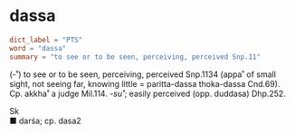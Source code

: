 # dassa

``` toml
dict_label = "PTS"
word = "dassa"
summary = "to see or to be seen, perceiving, perceived Snp.11"
```

(\-˚) to see or to be seen, perceiving, perceived Snp.1134 (appa˚ of small sight, not seeing far, knowing little = paritta\-dassa thoka\-dassa Cnd.69). Cp. akkha˚ a judge Mil.114. *\-su˚*; easily perceived (opp. duddasa) Dhp.252.

Sk  
■ darśa; cp. dasa2

